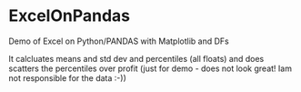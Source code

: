 # ExcelOnPandas
Demo of Excel on Python/PANDAS with Matplotlib and DFs

It calcluates means and std dev and percentiles (all floats) and does scatters the percentiles over profit (just for demo - does not look great! Iam not responsible for the data :-))
